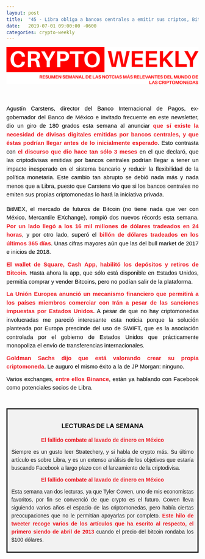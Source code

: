 ```yaml
---
layout: post
title:  "45 - Libra obliga a bancos centrales a emitir sus criptos, BitMEX marca récords históricos y el mercado sigue creciendo"
date:   2019-07-01 09:00:00 -0600
categories: crypto-weekly
---
```


![Banner](/../images/banner.png)



<p dir="ltr" style="text-align: justify;margin-top: 50px;padding: 0;mso-line-height-rule: exactly;-ms-text-size-adjust: 100%;-webkit-text-size-adjust: 100%;color: #000000;font-family: Helvetica;font-size: 15px;line-height: 150%;">Agustín Carstens, director del Banco Internacional de Pagos, ex-gobernador del Banco de México e invitado frecuente en este newsletter, dio un giro de 180 grados esta semana al anunciar <a href="https://www.ft.com/content/428a0b20-99b0-11e9-9573-ee5cbb98ed36" style="mso-line-height-rule: exactly;-ms-text-size-adjust: 100%;-webkit-text-size-adjust: 100%;color: #ED1B24;font-weight: bold;text-decoration: none;">que sí existe la necesidad de divisas digitales emitidas por bancos centrales, y que éstas podrían llegar antes de lo inicialmente </a><a href="https://www.ft.com/content/428a0b20-99b0-11e9-9573-ee5cbb98ed36" target="_blank" style="mso-line-height-rule: exactly;-ms-text-size-adjust: 100%;-webkit-text-size-adjust: 100%;color: #ED1B24;font-weight: bold;text-decoration: none;">esperado</a>. Esto contrasta con<a href="https://www.bis.org/speeches/sp190322.pdf" style="mso-line-height-rule: exactly;-ms-text-size-adjust: 100%;-webkit-text-size-adjust: 100%;color: #ED1B24;font-weight: bold;text-decoration: none;"> el discurso que dio hace tan sólo 3 meses </a>en el que declaró, que las criptodivisas emitidas por bancos centrales podrían llegar a tener un impacto inesperado en el sistema bancario y reducir la flexibilidad de la política monetaria. Este cambio tan abrupto se debió nada más y nada menos que a Libra, puesto que Carstens vio que si los bancos centrales no emiten sus propias criptomonedas&nbsp;lo hará&nbsp;la iniciativa privada.&nbsp;</p>

<p dir="ltr" style="text-align: justify;margin: 10px 0;padding: 0;mso-line-height-rule: exactly;-ms-text-size-adjust: 100%;-webkit-text-size-adjust: 100%;color: #000000;font-family: Helvetica;font-size: 15px;line-height: 150%;">BitMEX, el mercado de futuros de Bitcoin (no tiene nada que ver con México, Mercantile EXchange), rompió dos nuevos récords esta semana. <a href="https://twitter.com/BitMEXdotcom/status/1144049870178848768" style="mso-line-height-rule: exactly;-ms-text-size-adjust: 100%;-webkit-text-size-adjust: 100%;color: #ED1B24;font-weight: bold;text-decoration: none;">Por un lado llegó a los 16 mil millones de dólares tradeados en 24 horas</a>, y por otro lado, superó el<a href="https://finance.yahoo.com/news/bitmex-clocked-1-trillion-volumes-145648718.html" style="mso-line-height-rule: exactly;-ms-text-size-adjust: 100%;-webkit-text-size-adjust: 100%;color: #ED1B24;font-weight: bold;text-decoration: none;">&nbsp;billón de dólares tradeados en los últimos 365 días</a>. Unas cifras mayores aún que las&nbsp;del bull market de 2017 e inicios de 2018.</p>

<p dir="ltr" style="text-align: justify;margin: 10px 0;padding: 0;mso-line-height-rule: exactly;-ms-text-size-adjust: 100%;-webkit-text-size-adjust: 100%;color: #000000;font-family: Helvetica;font-size: 15px;line-height: 150%;"><a href="https://www.coindesk.com/square-is-expanding-access-to-bitcoin-deposits-for-cash-app-users?utm_source=twitter&amp;utm_medium=coindesk&amp;utm_term=&amp;utm_content=&amp;utm_campaign=Organic%20" style="mso-line-height-rule: exactly;-ms-text-size-adjust: 100%;-webkit-text-size-adjust: 100%;color: #ED1B24;font-weight: bold;text-decoration: none;">El wallet de Square, Cash App, habilitó los depósitos y retiros de Bitcoin</a>. Hasta ahora la app, que sólo está disponible en Estados Unidos, permitía comprar y vender Bitcoins, pero no podían salir de la plataforma.</p>

<p dir="ltr" style="text-align: justify;margin: 10px 0;padding: 0;mso-line-height-rule: exactly;-ms-text-size-adjust: 100%;-webkit-text-size-adjust: 100%;color: #000000;font-family: Helvetica;font-size: 15px;line-height: 150%;"><a href="https://www.dw.com/en/eu-mechanism-for-trade-with-iran-now-operational/a-49407662" style="mso-line-height-rule: exactly;-ms-text-size-adjust: 100%;-webkit-text-size-adjust: 100%;color: #ED1B24;font-weight: bold;text-decoration: none;">La Unión Europea anunció un mecanismo financiero que permitirá a los países miembros comerciar con Irán a pesar de las sanciones impuestas por Estados Unidos.</a> A pesar de que no hay criptomonedas involucradas me pareció interesante esta noticia&nbsp;porque la solución planteada por Europa prescinde del uso de SWIFT, que es la asociación controlada&nbsp;por el gobierno de Estados Unidos que prácticamente monopoliza el envío de transferencias internacionales.</p>

<p dir="ltr" style="text-align: justify;margin: 10px 0;padding: 0;mso-line-height-rule: exactly;-ms-text-size-adjust: 100%;-webkit-text-size-adjust: 100%;color: #000000;font-family: Helvetica;font-size: 15px;line-height: 150%;"><a href="https://cointelegraph.com/news/goldman-sachs-looking-at-potential-of-creating-virtual-currency-ceo-reveals" style="mso-line-height-rule: exactly;-ms-text-size-adjust: 100%;-webkit-text-size-adjust: 100%;color: #ED1B24;font-weight: bold;text-decoration: none;">Goldman Sachs dijo que está valorando crear su propia criptomoneda</a>. Le auguro el mismo éxito a la de JP Morgan:&nbsp;ninguno.</p>

<p dir="ltr" style="text-align: justify;margin: 10px 0;padding: 0;mso-line-height-rule: exactly;-ms-text-size-adjust: 100%;-webkit-text-size-adjust: 100%;color: #000000;font-family: Helvetica;font-size: 15px;line-height: 150%;">Varios exchanges, <a href="https://cointelegraph.com/news/binance-discussing-libra-with-facebook-exchange-exec-reveals" style="mso-line-height-rule: exactly;-ms-text-size-adjust: 100%;-webkit-text-size-adjust: 100%;color: #ED1B24;font-weight: bold;text-decoration: none;">entre ellos Binance</a>, están ya hablando con Facebook como potenciales socios de Libra.</p>

<p dir="ltr" style="text-align: justify;margin: 10px 0;padding: 0;mso-line-height-rule: exactly;-ms-text-size-adjust: 100%;-webkit-text-size-adjust: 100%;color: #000000;font-family: Helvetica;font-size: 15px;line-height: 150%;">&nbsp;</p>

<div style="border: 3px solid black;background: #F2F2F2; padding: 10px">
<div style="text-align: center;">
	<h3>LECTURAS DE LA SEMANA</h3>
</div>

<div>
<div style="text-align: center;">
<p dir="ltr" style="text-align: center;color: #F2F2F2;font-family: Helvetica;font-size: 14px;font-weight: normal;margin: 10px 0;padding: 0;mso-line-height-rule: exactly;-ms-text-size-adjust: 100%;-webkit-text-size-adjust: 100%;line-height: 150%;"><strong id="docs-internal-guid-0094980f-7fff-2ee4-e338-8191fb91f4b2"><a href="https://stratechery.com/2019/facebook-libra-and-the-long-game/" style="mso-line-height-rule: exactly;-ms-text-size-adjust: 100%;-webkit-text-size-adjust: 100%;color: #ED1B24;font-weight: bold;text-decoration: none;">El fallido combate al lavado de dinero en México</a></strong></p>

<p dir="ltr" style="text-align: justify;font-family: Helvetica;font-size: 14px;font-weight: normal;margin: 10px 0;padding: 0;mso-line-height-rule: exactly;-ms-text-size-adjust: 100%;-webkit-text-size-adjust: 100%;line-height: 150%;">Siempre es un gusto leer Stratechery, y si habla de crypto más. Su último artículo es sobre Libra, y es un extenso análisis de los objetivos que estaría buscando Facebook a largo plazo con el lanzamiento de la criptodivisa.</p>


<p dir="ltr" style="text-align: center;color: #F2F2F2;font-family: Helvetica;font-size: 14px;font-weight: normal;margin: 10px 0;padding: 0;mso-line-height-rule: exactly;-ms-text-size-adjust: 100%;-webkit-text-size-adjust: 100%;line-height: 150%;"><strong id="docs-internal-guid-0094980f-7fff-2ee4-e338-8191fb91f4b2"><a href="https://marginalrevolution.com/marginalrevolution/2019/06/crypto-is-here-to-stay.html" style="mso-line-height-rule: exactly;-ms-text-size-adjust: 100%;-webkit-text-size-adjust: 100%;color: #ED1B24;font-weight: bold;text-decoration: none;">El fallido combate al lavado de dinero en México</a></strong></p>

<p dir="ltr" style="text-align: justify;font-family: Helvetica;font-size: 14px;font-weight: normal;margin: 10px 0;padding: 0;mso-line-height-rule: exactly;-ms-text-size-adjust: 100%;-webkit-text-size-adjust: 100%;line-height: 150%;">Esta semana van dos lecturas, ya que Tyler Cowen, uno de mis economistas favoritos, por fin se convenció de que crypto es el futuro. Cowen lleva siguiendo varios años el espacio de las criptomonedas, pero había ciertas preocupaciones que no le permitían apoyarlas por completo. <a href="https://twitter.com/tonysheng/status/1144630555381604352" style="mso-line-height-rule: exactly;-ms-text-size-adjust: 100%;-webkit-text-size-adjust: 100%;color: #ED1B24;font-weight: bold;text-decoration: none;">Este hilo de tweeter recoge varios de los artículos que ha escrito al respecto, el primero siendo de abril de 2013 </a> cuando el precio del bitcoin rondaba los $100 dólares.</p>

</div>
</div>
</div>

[jekyll-docs]: https://jekyllrb.com/docs/home
[jekyll-gh]:   https://github.com/jekyll/jekyll
[jekyll-talk]: https://talk.jekyllrb.com/

